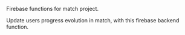 Firebase functions for match project.

Update users progress evolution in match, with this firebase backend function. 

